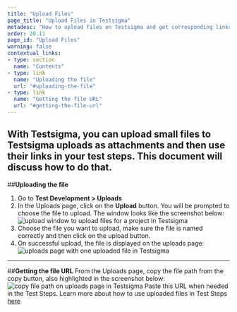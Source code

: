 ```yaml
---
title: "Upload Files"
page_title: "Upload Files in Testsigma"
metadesc: "How to upload files on Testsigma and get corresponding links to use while creating test steps"
order: 20.11
page_id: "Upload Files"
warning: false
contextual_links:
- type: section
  name: "Contents"
- type: link
  name: "Uploading the file"
  url: "#uploading-the-file"
- type: link
  name: "Getting the file URL"
  url: "#getting-the-file-url" 
---
```

With Testsigma, you can upload small files to Testsigma uploads as attachments and then use their links in your test steps. This document will discuss how to do that.
---
##**Uploading the file**
1. Go to **Test Development > Uploads**
2. In the Uploads page, click on the **Upload** button. You will be prompted to choose the file to upload. The window looks like the screenshot below:
![upload window to upload files for a project in Testsigma](https://docs.testsigma.com/images/upload-files/upload-window-upload-files-testsigma.png)
3. Choose the file you want to upload, make sure the file is named correctly and then click on the upload button. 
4. On successful upload, the file is displayed on the uploads page:
![uploads page with one uploaded file in Testsigma](https://docs.testsigma.com/images/upload-files/uploads-page-one-uploaded-testsigma.png)
---
##**Getting the file URL**
From the Uploads page, copy the file path from the copy button, also highlighted in the screenshot below:
![copy file path on uploads page in Testsigma](https://docs.testsigma.com/images/upload-files/copy-file-path-uploads-page--testsigma.png)
Paste this URL when needed in the Test Steps. 
Learn more about how to use uploaded files in Test Steps [here](https://testsigma.com/tutorials/test-cases/automate-upload-buttons/)
